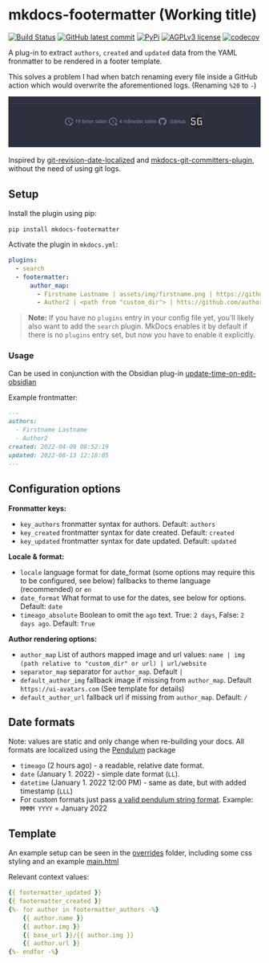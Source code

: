 # mkdocs-footermatter (Working title)
[![Build Status](https://img.shields.io/github/workflow/status/sondregronas/mkdocs-footermatter/CI)](https://github.com/sondregronas/mkdocs-footermatter/)
[![GitHub latest commit](https://img.shields.io/github/last-commit/sondregronas/mkdocs-footermatter)](https://github.com/sondregronas/mkdocs-footermatter/commit/)
[![PyPi](https://img.shields.io/pypi/v/mkdocs-footermatter)](https://pypi.org/project/mkdocs-footermatter/)
[![AGPLv3 license](https://img.shields.io/github/license/sondregronas/mkdocs-footermatter)](https://www.gnu.org/licenses/agpl-3.0.en.html)
[![codecov](https://codecov.io/gh/sondregronas/mkdocs-footermatter/branch/main/graph/badge.svg?token=N5IDI7Q4NZ)](https://codecov.io/gh/sondregronas/mkdocs-footermatter)

A plug-in to extract `authors`, `created` and `updated` data from the YAML fronmatter to be rendered in a footer template.

This solves a problem I had when batch renaming every file inside a GitHub action which would overwrite the aforementioned logs. (Renaming `%20` to `-`)

![img.png](img.png)

Inspired by [git-revision-date-localized](https://github.com/timvink/mkdocs-git-revision-date-localized-plugin) and [mkdocs-git-committers-plugin](https://github.com/ojacques/mkdocs-git-committers-plugin-2), without the need of using git logs.

## Setup
Install the plugin using pip:

`pip install mkdocs-footermatter`

Activate the plugin in `mkdocs.yml`:

```yaml
plugins:
  - search
  - footermatter:
      author_map:
        - Firstname Lastname | assets/img/firstname.png | https://github.com/firstnamelastname
        - Author2 | <path from "custom_dir"> | htts://github.com/author2
```
> **Note:** If you have no `plugins` entry in your config file yet, you'll likely also want to add the `search` plugin. MkDocs enables it by default if there is no `plugins` entry set, but now you have to enable it explicitly.

### Usage
Can be used in conjunction with the Obsidian plug-in [update-time-on-edit-obsidian](https://github.com/beaussan/update-time-on-edit-obsidian)

Example frontmatter:

```markdown
---
authors:
  - Firstname Lastname
  - Author2
created: 2022-04-09 08:52:19
updated: 2022-08-13 12:18:05
---
```

## Configuration options
**Fronmatter keys:**
- `key_authors` fronmatter syntax for authors. Default: `authors`
- `key_created` frontmatter syntax for date created. Default: `created`
- `key_updated` frontmatter syntax for date updated. Default: `updated`

**Locale & format:**
- `locale` language format for date_format (some options may require this to be configured, see below) fallbacks to theme language (recommended) or `en` 
- `date_format` What format to use for the dates, see below for options. Default: `date`
- `timeago_absolute` Boolean to omit the `ago` text. True: `2 days`, False: `2 days ago`. Default: `True`

**Author rendering options:**
- `author_map` List of authors mapped image and url values: `name | img (path relative to "custom_dir" or url) | url/website`
- `separator_map` separator for `author_map`. Default `|`
- `default_author_img` fallback image if missing from `author_map`. Default `https://ui-avatars.com` (See template for details)
- `default_author_url` fallback url if missing from `author_map`. Default: `/`

## Date formats
Note: values are static and only change when re-building your docs. All formats are localized using the [Pendulum](https://pendulum.eustace.io/) package
- `timeago` (2 hours ago) - a readable, relative date format.
- `date` (January 1. 2022) - simple date format (`LL`).
- `datetime` (January 1. 2022 12:00 PM) - same as date, but with added timestamp (`LLL`)
- For custom formats just pass [a valid pendulum string format](https://pendulum.eustace.io/docs/#tokens). Example: `MMMM YYYY` = January 2022

## Template
An example setup can be seen in the [overrides](https://github.com/sondregronas/mkdocs-footermatter/tree/main/overrides) folder, including some css styling and an example [main.html](https://github.com/sondregronas/mkdocs-footermatter/blob/main/overrides/main.html)

Relevant context values:
```yaml
{{ footermatter_updated }}
{{ footermatter_created }}
{%- for author in footermatter_authors -%}
    {{ author.name }}
    {{ author.img }} 
    {{ base_url }}/{{ author.img }}
    {{ author.url }}
{%- endfor -%}
```
